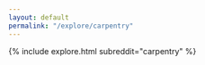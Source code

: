 ```yaml
---
layout: default
permalink: "/explore/carpentry"
---
```


<link rel="stylesheet" type="text/css" href="/static/css/explore.css">
{% include explore.html subreddit="carpentry" %}
